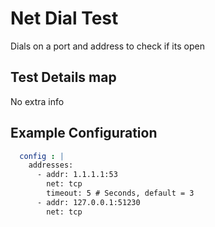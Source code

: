 # Net Dial Test

Dials on a port and address to check if its open

## Test Details map

No extra info

## Example Configuration

```yaml
  config : |
    addresses:
      - addr: 1.1.1.1:53
        net: tcp
        timeout: 5 # Seconds, default = 3
      - addr: 127.0.0.1:51230
        net: tcp
```
